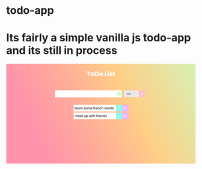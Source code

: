 # todo-app
# Its fairly a simple vanilla js todo-app and its still in process

![Design preview for the Time tracking dashboard coding challenge](./design/todo.png)
